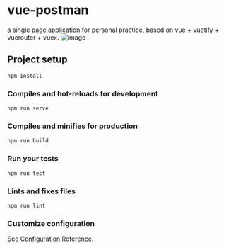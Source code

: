 # vue-postman
a single page application for personal practice, based on vue + vuetify + vuerouter + vuex.
![image](http://github.com/wanyukang/vue-postman/raw/master/screenshot.jpg)

## Project setup
```
npm install
```

### Compiles and hot-reloads for development
```
npm run serve
```

### Compiles and minifies for production
```
npm run build
```

### Run your tests
```
npm run test
```

### Lints and fixes files
```
npm run lint
```

### Customize configuration
See [Configuration Reference](https://cli.vuejs.org/config/).
